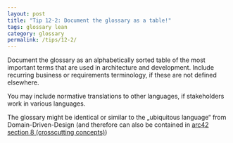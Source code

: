 ```yaml
---
layout: post
title: "Tip 12-2: Document the glossary as a table!"
tags: glossary lean
category: glossary
permalink: /tips/12-2/
---
```

Document the glossary as an alphabetically sorted table of the most important terms
that are used in architecture and development. Include recurring business or requirements
terminology, if these are not defined elsewhere.

You may include normative translations to other languages, if stakeholders work
in various languages.

The glossary might be identical or similar to the „ubiquitous language“ from
Domain-Driven-Design (and therefore can also be contained in
  [arc42 section 8 (crosscutting concepts)](/section-8))
